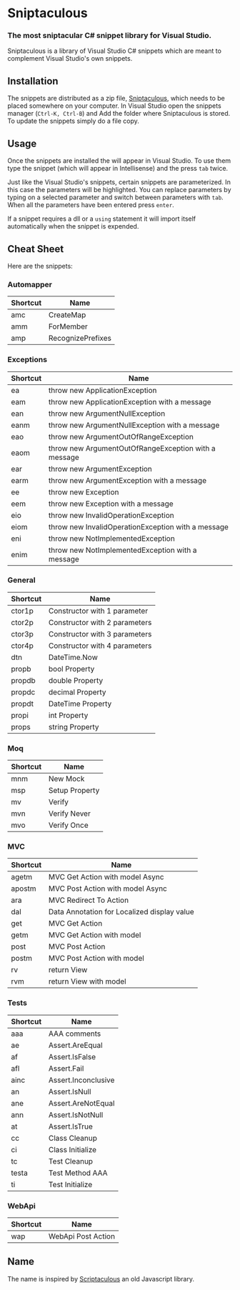 # Sniptaculous
### The most sniptacular C# snippet library for Visual Studio.

Sniptaculous is a library of Visual Studio C# snippets which are meant to complement Visual Studio's own snippets.

## Installation

The snippets are distributed as a zip file, [Sniptaculous](https://github.com/gilles-leblanc/Sniptaculous/raw/master/Sniptaculous.zip), which needs to be placed somewhere on your computer. In Visual Studio open the snippets manager (`Ctrl-K, Ctrl-B`) and Add the folder where Sniptaculous is stored. To update the snippets simply do a file copy.

## Usage

Once the snippets are installed the will appear in Visual Studio. To use them type the snippet (which will appear in Intellisense) and the press `tab` twice.

Just like the Visual Studio's snippets, certain snippets are parameterized. In this case the parameters will be highlighted. You can replace parameters by typing on a selected parameter and switch between parameters with `tab`. When all the parameters have been entered press `enter`.

If a snippet requires a dll or a `using` statement it will import itself automatically when the snippet is expended.

## Cheat Sheet

Here are the snippets:



### Automapper

| Shortcut    | Name                  |
|-------------|-----------------------|
| amc           | CreateMap                      |
| amm           | ForMember                      |
| amp           | RecognizePrefixes                      |


### Exceptions

| Shortcut    | Name                  |
|-------------|-----------------------|
| ea           | throw new ApplicationException                      |
| eam           | throw new ApplicationException with a message                      |
| ean           | throw new ArgumentNullException                      |
| eanm           | throw new ArgumentNullException with a message                      |
| eao           | throw new ArgumentOutOfRangeException                      |
| eaom           | throw new ArgumentOutOfRangeException with a message                      |
| ear           | throw new ArgumentException                      |
| earm           | throw new ArgumentException with a message                      |
| ee           | throw new Exception                      |
| eem           | throw new Exception with a message                      |
| eio           | throw new InvalidOperationException                      |
| eiom           | throw new InvalidOperationException with a message                      |
| eni           | throw new NotImplementedException                      |
| enim           | throw new NotImplementedException with a message                      |


### General

| Shortcut    | Name                  |
|-------------|-----------------------|
| ctor1p           | Constructor with 1 parameter                      |
| ctor2p           | Constructor with 2 parameters                      |
| ctor3p           | Constructor with 3 parameters                      |
| ctor4p           | Constructor with 4 parameters                      |
| dtn           | DateTime.Now                      |
| propb           | bool Property                      |
| propdb           | double Property                      |
| propdc           | decimal Property                      |
| propdt           | DateTime Property                      |
| propi           | int Property                      |
| props           | string Property                      |


### Moq

| Shortcut    | Name                  |
|-------------|-----------------------|
| mnm           | New Mock                      |
| msp           | Setup Property                      |
| mv           | Verify                      |
| mvn           | Verify Never                      |
| mvo           | Verify Once                      |


### MVC

| Shortcut    | Name                  |
|-------------|-----------------------|
| agetm           | MVC Get Action with model Async                      |
| apostm           | MVC Post Action with model Async                      |
| ara           | MVC Redirect To Action                      |
| dal           | Data Annotation for Localized display value                      |
| get           | MVC Get Action                      |
| getm           | MVC Get Action with model                      |
| post           | MVC Post Action                      |
| postm           | MVC Post Action with model                      |
| rv           | return View                      |
| rvm           | return View with model                      |


### Tests

| Shortcut    | Name                  |
|-------------|-----------------------|
| aaa           | AAA comments                      |
| ae           | Assert.AreEqual                      |
| af           | Assert.IsFalse                      |
| afl           | Assert.Fail                      |
| ainc           | Assert.Inconclusive                      |
| an           | Assert.IsNull                      |
| ane           | Assert.AreNotEqual                      |
| ann           | Assert.IsNotNull                      |
| at           | Assert.IsTrue                      |
| cc           | Class Cleanup                      |
| ci           | Class Initialize                      |
| tc           | Test Cleanup                      |
| testa           | Test Method AAA                      |
| ti           | Test Initialize                      |


### WebApi

| Shortcut    | Name                  |
|-------------|-----------------------|
| wap           | WebApi Post Action                      |




## Name

The name is inspired by [Scriptaculous](http://script.aculo.us/) an old Javascript library. 